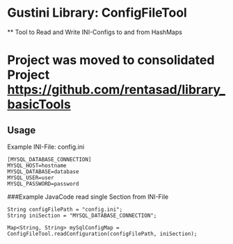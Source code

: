 Gustini Library: ConfigFileTool
======
** Tool to Read and Write INI-Configs to and from HashMaps

# Project was moved to consolidated Project https://github.com/rentasad/library_basicTools

## Usage

Example INI-File: config.ini
```
[MYSQL_DATABASE_CONNECTION]
MYSQL_HOST=hostname
MYSQL_DATABASE=database
MYSQL_USER=user
MYSQL_PASSWORD=password
```
###Example JavaCode read single Section from INI-File
```
String configFilePath = "config.ini";
String iniSection = "MYSQL_DATABASE_CONNECTION";

Map<String, String> mySqlConfigMap = ConfigFileTool.readConfiguration(configFilePath, iniSection);

```
